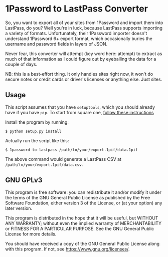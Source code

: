 # 1Password to LastPass Converter

So, you want to export all of your sites from 1Password and import them into
LastPass, do you? Well you're in luck, because LastPass supports importing a
variety of formats. Unfortunately, their 1Password importer doesn't understand
1Password 6+ export format, which occasionally buries the username and password
fields in layers of JSON.

Never fear, this converter will attempt (key word here: attempt) to extract as
much of that information as I could figure out by eyeballing the data for a
couple of days.

NB: this is a best-effort thing. It only handles sites right now, it won't do
secure notes or credit cards or driver's licenses or anything else. Just sites.

## Usage

This script assumes that you have `setuptools`, which you should already have if
you have `pip`. To start from square one, [follow these
instructions](https://packaging.python.org/tutorials/installing-packages/#ensure-you-can-run-pip-from-the-command-line)

Install the program by running:

```
$ python setup.py install
```

Actually run the script like this:

```
$ 1password-to-lastpass /path/to/your/export.1pif/data.1pif
```

The above command would generate a LastPass CSV at
`/path/to/your/export.1pif/data.csv`.

## GNU GPLv3

This program is free software: you can redistribute it and/or modify
it under the terms of the GNU General Public License as published by
the Free Software Foundation, either version 3 of the License, or
(at your option) any later version.

This program is distributed in the hope that it will be useful,
but WITHOUT ANY WARRANTY; without even the implied warranty of
MERCHANTABILITY or FITNESS FOR A PARTICULAR PURPOSE.  See the
GNU General Public License for more details.

You should have received a copy of the GNU General Public License
along with this program.  If not, see <https://www.gnu.org/licenses/>.
